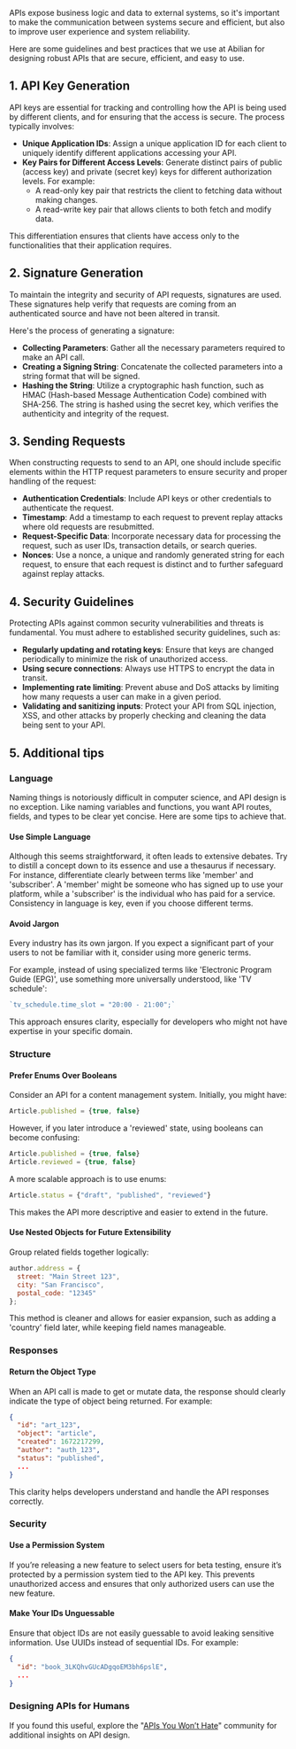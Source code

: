 APIs expose business logic and data to external systems, so it's important to make the communication between systems secure and efficient, but also to improve user experience and system reliability. 

Here are some guidelines and best practices that we use at Abilian for designing robust APIs that are secure, efficient, and easy to use.

## 1. API Key Generation

API keys are essential for tracking and controlling how the API is being used by different clients, and for ensuring that the access is secure. The process typically involves:

- **Unique Application IDs**: Assign a unique application ID for each client to uniquely identify different applications accessing your API.
- **Key Pairs for Different Access Levels**: Generate distinct pairs of public (access key) and private (secret key) keys for different authorization levels. For example:
  - A read-only key pair that restricts the client to fetching data without making changes.
  - A read-write key pair that allows clients to both fetch and modify data.

This differentiation ensures that clients have access only to the functionalities that their application requires.

## 2. Signature Generation

To maintain the integrity and security of API requests, signatures are used. These signatures help verify that requests are coming from an authenticated source and have not been altered in transit. 

Here's the process of generating a signature:

- **Collecting Parameters**: Gather all the necessary parameters required to make an API call.
- **Creating a Signing String**: Concatenate the collected parameters into a string format that will be signed.
- **Hashing the String**: Utilize a cryptographic hash function, such as HMAC (Hash-based Message Authentication Code) combined with SHA-256. The string is hashed using the secret key, which verifies the authenticity and integrity of the request.

## 3. Sending Requests

When constructing requests to send to an API, one should include specific elements within the HTTP request parameters to ensure security and proper handling of the request:

- **Authentication Credentials**: Include API keys or other credentials to authenticate the request.
- **Timestamp**: Add a timestamp to each request to prevent replay attacks where old requests are resubmitted.
- **Request-Specific Data**: Incorporate necessary data for processing the request, such as user IDs, transaction details, or search queries.
- **Nonces**: Use a nonce, a unique and randomly generated string for each request, to ensure that each request is distinct and to further safeguard against replay attacks.

## 4. Security Guidelines

Protecting APIs against common security vulnerabilities and threats is fundamental. You must adhere to established security guidelines, such as:

- **Regularly updating and rotating keys**: Ensure that keys are changed periodically to minimize the risk of unauthorized access.
- **Using secure connections**: Always use HTTPS to encrypt the data in transit.
- **Implementing rate limiting**: Prevent abuse and DoS attacks by limiting how many requests a user can make in a given period.
- **Validating and sanitizing inputs**: Protect your API from SQL injection, XSS, and other attacks by properly checking and cleaning the data being sent to your API.

## 5. Additional tips

### Language

Naming things is notoriously difficult in computer science, and API design is no exception. Like naming variables and functions, you want API routes, fields, and types to be clear yet concise. Here are some tips to achieve that.

#### Use Simple Language

Although this seems straightforward, it often leads to extensive debates. Try to distill a concept down to its essence and use a thesaurus if necessary. For instance, differentiate clearly between terms like 'member' and 'subscriber'. A 'member' might be someone who has signed up to use your platform, while a 'subscriber' is the individual who has paid for a service. Consistency in language is key, even if you choose different terms.

#### Avoid Jargon

Every industry has its own jargon. If you expect a significant part of your users to not be familiar with it, consider using more generic terms. 

For example, instead of using specialized terms like 'Electronic Program Guide (EPG)', use something more universally understood, like 'TV schedule':

```javascript
`tv_schedule.time_slot = "20:00 - 21:00";`
```

This approach ensures clarity, especially for developers who might not have expertise in your specific domain.

### Structure

#### Prefer Enums Over Booleans

Consider an API for a content management system. Initially, you might have:

```javascript
Article.published = {true, false}
```

However, if you later introduce a 'reviewed' state, using booleans can become confusing:

```javascript
Article.published = {true, false}
Article.reviewed = {true, false}
```

A more scalable approach is to use enums:

```javascript
Article.status = {"draft", "published", "reviewed"}
```

This makes the API more descriptive and easier to extend in the future.

#### Use Nested Objects for Future Extensibility

Group related fields together logically:

```javascript
author.address = {
  street: "Main Street 123",
  city: "San Francisco",
  postal_code: "12345"
};
```

This method is cleaner and allows for easier expansion, such as adding a 'country' field later, while keeping field names manageable.

### Responses

#### Return the Object Type

When an API call is made to get or mutate data, the response should clearly indicate the type of object being returned. For example:

```json
{
  "id": "art_123",
  "object": "article",
  "created": 1672217299,
  "author": "auth_123",
  "status": "published",
  ...
}
```

This clarity helps developers understand and handle the API responses correctly.

### Security

#### Use a Permission System

If you’re releasing a new feature to select users for beta testing, ensure it’s protected by a permission system tied to the API key. This prevents unauthorized access and ensures that only authorized users can use the new feature.

#### Make Your IDs Unguessable

Ensure that object IDs are not easily guessable to avoid leaking sensitive information. Use UUIDs instead of sequential IDs. For example:

```json
{
  "id": "book_3LKQhvGUcADgqoEM3bh6pslE",
  ...
}
```

### Designing APIs for Humans

If you found this useful, explore the "[APIs You Won’t Hate](https://apisyouwonthate.com/)" community for additional insights on API design.
